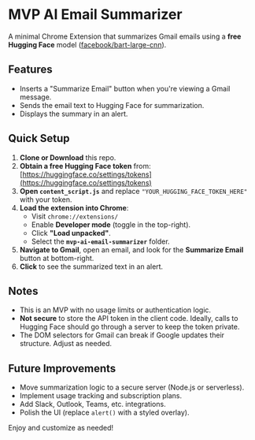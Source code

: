 # MVP AI Email Summarizer

A minimal Chrome Extension that summarizes Gmail emails using a **free Hugging Face** model ([facebook/bart-large-cnn](https://huggingface.co/facebook/bart-large-cnn)).

## Features
- Inserts a "Summarize Email" button when you're viewing a Gmail message.
- Sends the email text to Hugging Face for summarization.
- Displays the summary in an alert.

## Quick Setup

1. **Clone or Download** this repo.
2. **Obtain a free Hugging Face token** from:  
   [https://huggingface.co/settings/tokens](https://huggingface.co/settings/tokens)
3. **Open `content_script.js`** and replace `"YOUR_HUGGING_FACE_TOKEN_HERE"` with your token.  
4. **Load the extension into Chrome**:
   - Visit `chrome://extensions/`
   - Enable **Developer mode** (toggle in the top-right).
   - Click **"Load unpacked"**.
   - Select the **`mvp-ai-email-summarizer`** folder.
5. **Navigate to Gmail**, open an email, and look for the **Summarize Email** button at bottom-right.
6. **Click** to see the summarized text in an alert.

## Notes
- This is an MVP with no usage limits or authentication logic.
- **Not secure** to store the API token in the client code. Ideally, calls to Hugging Face should go through a server to keep the token private.
- The DOM selectors for Gmail can break if Google updates their structure. Adjust as needed.

## Future Improvements
- Move summarization logic to a secure server (Node.js or serverless).
- Implement usage tracking and subscription plans.
- Add Slack, Outlook, Teams, etc. integrations.
- Polish the UI (replace `alert()` with a styled overlay).

Enjoy and customize as needed!
